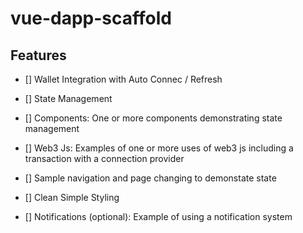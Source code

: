 # vue-dapp-scaffold

## Features

- [] Wallet Integration with Auto Connec / Refresh

- [] State Management

- [] Components: One or more components demonstrating state management

- [] Web3 Js: Examples of one or more uses of web3 js including a transaction with a connection provider

- [] Sample navigation and page changing to demonstate state

- [] Clean Simple Styling 

- [] Notifications (optional): Example of using a notification system